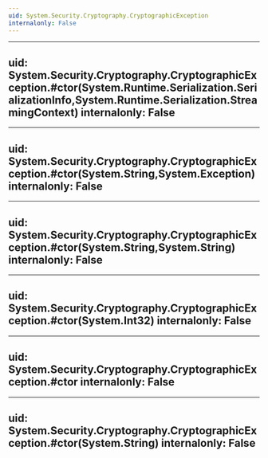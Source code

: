 ```yaml
---
uid: System.Security.Cryptography.CryptographicException
internalonly: False
---
```


---
uid: System.Security.Cryptography.CryptographicException.#ctor(System.Runtime.Serialization.SerializationInfo,System.Runtime.Serialization.StreamingContext)
internalonly: False
---

---
uid: System.Security.Cryptography.CryptographicException.#ctor(System.String,System.Exception)
internalonly: False
---

---
uid: System.Security.Cryptography.CryptographicException.#ctor(System.String,System.String)
internalonly: False
---

---
uid: System.Security.Cryptography.CryptographicException.#ctor(System.Int32)
internalonly: False
---

---
uid: System.Security.Cryptography.CryptographicException.#ctor
internalonly: False
---

---
uid: System.Security.Cryptography.CryptographicException.#ctor(System.String)
internalonly: False
---
